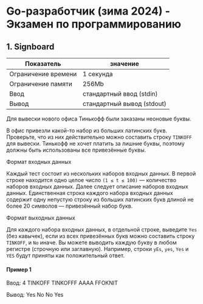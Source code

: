 # Go-разработчик (зима 2024) - Экзамен по программированию

## 1. Signboard

| Показатель           | значение                   |
|----------------------|----------------------------|
| Ограничение времени  | 1 секунда                  |
| Ограничение памяти   | 256Mb                      |
| Ввод                 | стандартный ввод (stdin)   |
| Вывод                | стандартный вывод (stdout) |

Для вывески нового офиса Тинькофф были заказаны неоновые буквы.

В офис привезли какой-то набор из больших латинских букв. Проверьте, что из них действительно можно составить строку `TINKOFF` для вывески. Тинькофф не хочет платить за лишние буквы, поэтому должны быть использованы все привезённые буквы.

Формат входных данных

Каждый тест состоит из нескольких наборов входных данных. В первой строке находится одно целое число `(1 ≤ t ≤ 100)` — количество наборов входных данных. Далее следует описание наборов входных данных. Единственная строка каждого набора входных данных содержит одну непустую строку из больших латинских букв длиной не более 20 символов — привезённый набор букв.

Формат выходных данных

Для каждого набора входных данных, в отдельной строке, выведите `Yes` (без кавычек), если из всех привезённых букв можно составить строку `TINKOFF`, и `No` иначе. Вы можете выводить каждую букву в любом регистре (строчную или заглавную). Например, строки `yEs`, `yes`, `Yes` и `YES` будут приняты как положительный ответ.

#### Пример 1

Ввод:
4
TINKOFF
TINKOFFF
AAAA
FFOKNIT

Вывод:
Yes
No
No
Yes
